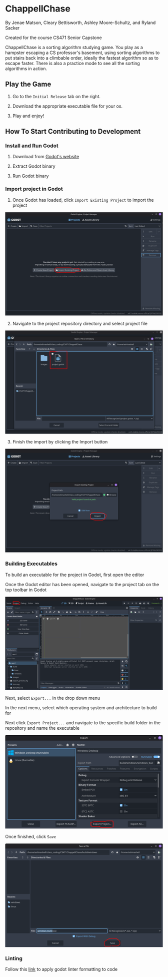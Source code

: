# ChappellChase
By Jenae Matson, Cleary Bettisworth, Ashley Moore-Schultz, and Ryland Sacker

Created for the course CS471 Senior Capstone

ChappellChase is a sorting algorithm studying game. You play as a hampster escaping a CS professor's basement, using sorting algorithms to put stairs back into a climbable order, ideally the fastest algorithm so as to escape faster. There is also a practice mode to see all the sorting algorithms in action.

## Play the Game

1. Go to the `Initial Release` tab on the right.

2. Download the appropriate executable file for your os.

3. Play and enjoy!

## How To Start Contributing to Development

### Install and Run Godot

1. Download from [Godot's website](https://www.godotengine.org/download/)

2. Extract Godot binary

3. Run Godot binary

### Import project in Godot
1. Once Godot has loaded, click `Import Existing Project` to import the project

![step one](docs/images/step-one.png)

2. Navigate to the project repository directory and select project file

![step three](docs/images/step-two.png)

3. Finish the import by clicking the Import button

![alt text](docs/images/step-three.png)

### Building Executables

To build an executable for the project in Godot, first open the editor

Once the Godot editor has been opened, navigate to the project tab on the top toolbar in Godot

![build-instruction-1](docs/images/build-instruction1.png)

Next, select `Export...` in the drop down menu

In the next menu, select which operating system and architecture to build for

Next click `Export Project...` and navigate to the specific build folder in the repository and name the executable

![alt text](docs/images/build-instruction2.png)

Once finished, click `Save`

![alt text](docs/images/build-instruction3.png)

### Linting

Follow this [link](https://github.com/Scony/godot-gdscript-toolkit) to apply godot linter formatting to code
